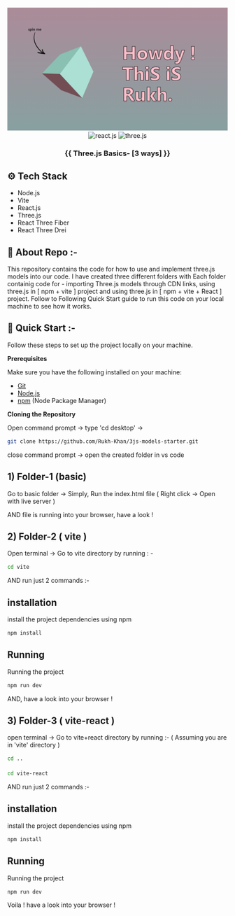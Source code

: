 <div align="center">
  <br />
      <img src="Banner.png" alt="Project Banner">
  <br />

  <div>
    <img src="https://img.shields.io/badge/-React_JS-black?style=for-the-badge&logoColor=white&logo=react&color=61DAFB" alt="react.js" />
    <img src="https://img.shields.io/badge/-Three_JS-black?style=for-the-badge&logoColor=white&logo=threedotjs&color=000000" alt="three.js" />
    <h3 align="center"> {{ Three.js Basics- [3 ways] }}</h3>
  </div>
</div>

## ⚙️ Tech Stack

- Node.js
- Vite
- React.js
- Three.js
- React Three Fiber
- React Three Drei

## 🚨 About Repo :-

This repository contains the code for how to use and implement three.js models into our code. I have created three different folders with Each folder containig code for - importing Three.js models through CDN links, using three.js in [ npm + vite ] project and using three.js in [ npm + vite + React ] project. Follow to Following Quick Start guide to run this code on your local machine to see how it works.

## 🤸 Quick Start :-

Follow these steps to set up the project locally on your machine.

**Prerequisites**

Make sure you have the following installed on your machine:

- [Git](https://git-scm.com/)
- [Node.js](https://nodejs.org/en)
- [npm](https://www.npmjs.com/) (Node Package Manager)

**Cloning the Repository**

Open command prompt -> type 'cd desktop' -> 

```bash
git clone https://github.com/Rukh-Khan/3js-models-starter.git
```
close command prompt -> open the created folder in vs code

## 1) Folder-1 (basic)
Go to basic folder -> Simply, Run the index.html file ( Right click -> Open with live server ) 

AND file is running into your browser, have a look !

## 2) Folder-2 ( vite )

Open terminal ->  Go to vite directory by running : -

```bash
cd vite
```

AND run just 2 commands :-

## installation

install the project dependencies using npm

```bash
npm install
```

## Running 

Running the project

```bash
npm run dev
```

 AND, have a look into your browser !

 ## 3) Folder-3 ( vite-react )

 open terminal -> Go to vite+react directory by running :- ( Assuming you are in 'vite' directory )

 ```bash
cd ..

cd vite-react
```

AND run just 2 commands :-

## installation

install the project dependencies using npm

```bash
npm install
```

## Running 

Running the project

```bash
npm run dev
```

Voila ! have a look into your browser !
























